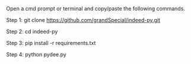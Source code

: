 Open a cmd prompt or terminal and copy/paste the following commands. 

Step 1: git clone https://github.com/grandSpecial/indeed-py.git

Step 2: cd indeed-py

Step 3: pip install -r requirements.txt

Step 4: python pydee.py
